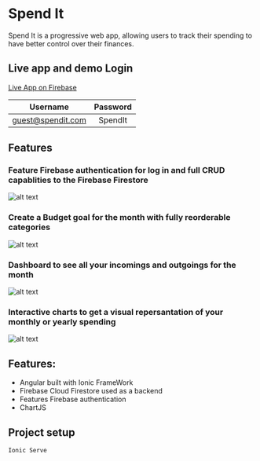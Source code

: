 # Spend It
Spend It is a progressive web app, allowing users to track their spending to have better control over their finances.

## Live app and demo Login
[Live App on Firebase](https://spend-it-172ed.web.app/)

 | Username           | Password  |
 |:-------------:| :-----:|
| guest@spendit.com | SpendIt |

## Features
### Feature Firebase authentication for log in and full CRUD capablities to the Firebase Firestore  

![alt text](https://github.com/samshum90/spend_it_ionic_angular_firebase/raw/main/ReadMeGIFs/signInAndCreate.gif "Gif of Spend It Log in and create in use")

### Create a Budget goal for the month with fully reorderable categories

![alt text](https://github.com/samshum90/spend_it_ionic_angular_firebase/raw/main/ReadMeGIFs/reorderBudget.gif "Gif of Spend It Budget Page")

### Dashboard to see all your incomings and outgoings for the month

![alt text](https://github.com/samshum90/spend_it_ionic_angular_firebase/raw/main/ReadMeGIFs/Dashboard.gif "Gif of Spend It Dashboard page")

### Interactive charts to get a visual repersantation of your monthly or yearly spending

![alt text](https://github.com/samshum90/spend_it_ionic_angular_firebase/raw/main/ReadMeGIFs/Charts.gif "Gif of Spend It Charts page of the app")

## Features:
* Angular built with Ionic FrameWork 
* Firebase Cloud Firestore used as a backend
* Features Firebase authentication
* ChartJS

## Project setup
```
Ionic Serve
```

